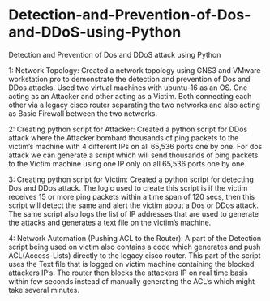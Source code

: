 # Detection-and-Prevention-of-Dos-and-DDoS-using-Python
Detection and Prevention of Dos and DDoS attack using Python

1: Network Topology: Created a network topology using GNS3 and VMware workstation pro to demonstrate the detection and prevention of Dos and DDos attacks. Used two virtual machines with ubuntu-16 as an OS. One acting as an Attacker and other acting as a Victim. Both connecting each other via a legacy cisco router separating the two networks and also acting as Basic Firewall between the two networks.

2: Creating python script for Attacker: Created a python script for DDos attack where the Attacker bombard thousands of ping packets to the victim’s machine with 4 different IPs on all 65,536 ports one by one. For dos attack we can generate a script which will send thousands of ping packets to the Victim machine using one IP only on all 65,536 ports one by one.

3: Creating python script for Victim: Created a python script for detecting Dos and DDos attack. The logic used to create this script is if the victim receives 15 or more ping packets within a time span of 120 secs, then this script will detect the same and alert the victim about a Dos or DDos attack. The same script also logs the list of IP addresses that are used to generate the attacks and generates a text file on the victim’s machine.

4: Network Automation (Pushing ACL to the Router): A part of the Detection script being used on victim also contains a code which generates and push ACL(Access-Lists) directly to the legacy cisco router. This part of the script uses the Text file that is logged on victim machine containing the blocked attackers IP’s. The router then blocks the attackers IP on real time basis within few seconds instead of manually generating the ACL’s which might take several minutes.
